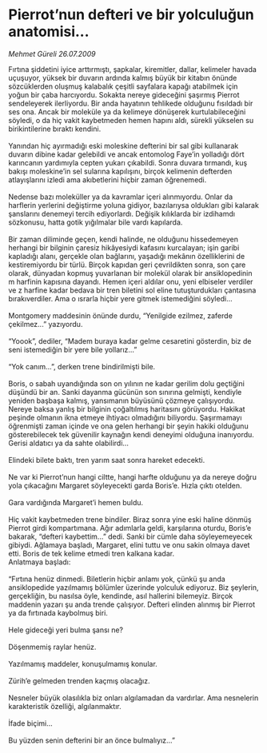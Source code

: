 # Pierrot’nun defteri ve bir yolculuğun anatomisi...

*Mehmet Güreli 26.07.2009*

<div class="taraf_structure_2col_1zq">
<div class="margen_n">



 <p>Fırtına şiddetini iyice arttırmıştı, şapkalar, kiremitler, dallar, kelimeler havada uçuşuyor, yüksek bir duvarın ardında kalmış büyük bir kitabın önünde sözcüklerden oluşmuş kalabalık çeşitli sayfalara kapağı atabilmek için yoğun bir çaba harcıyordu. Sokakta nereye gideceğini şaşırmış Pierrot sendeleyerek ilerliyordu. Bir anda hayatının tehlikede olduğunu fısıldadı bir ses ona. Ancak bir moleküle ya da kelimeye dönüşerek kurtulabileceğini söyledi, o da hiç vakit kaybetmeden hemen hapını aldı, sürekli yükselen su birikintilerine bıraktı kendini. <br/><br/>Yanından hiç ayırmadığı eski moleskine defterini bir sal gibi kullanarak duvarın dibine kadar gelebildi ve ancak entomolog Faye’in yolladığı dört karıncanın yardımıyla cepten yukarı çıkabildi. Sonra duvara tırmandı, kuş bakışı moleskine’in sel sularına kapılışını, birçok kelimenin defterden atlayışlarını izledi ama akıbetlerini hiçbir zaman öğrenemedi. <br/><br/>Nedense bazı moleküller ya da kavramlar içeri alınmıyordu. Onlar da harflerin yerlerini değiştirme yoluna gidiyor, bazılarıysa oldukları gibi kalarak şanslarını denemeyi tercih ediyorlardı. Değişik kılıklarda bir izdihamdı sözkonusu, hatta gotik yığılmalar bile vardı kapılarda. <br/><br/>Bir zaman diliminde geçen, kendi halinde, ne olduğunu hissedemeyen herhangi bir bilginin çaresiz hikâyesiydi kafasını kurcalayan; işin garibi kapladığı alanı, gerçekle olan bağlarını, yaşadığı mekânın özelliklerini de kestiremiyordu bir türlü. Birçok kapıdan geri çevrildikten sonra, son çare olarak, dünyadan kopmuş yuvarlanan bir molekül olarak bir ansiklopedinin m harfinin kapısına dayandı. Hemen içeri aldılar onu, yeni elbiseler verdiler ve z harfine kadar bedava bir tren biletini sol eline tutuşturdukları çantasına bırakıverdiler. Ama o ısrarla hiçbir yere gitmek istemediğini söyledi... <br/><br/>Montgomery maddesinin önünde durdu, “Yenilgide ezilmez, zaferde çekilmez...” yazıyordu. <br/><br/>“Yoook”, dediler, “Madem buraya kadar gelme cesaretini gösterdin, biz de seni istemediğin bir yere bile yollarız...” <br/><br/>“Yok canım...”, derken trene bindirilmişti bile. <br/><br/>Boris, o sabah uyandığında son on yılının ne kadar gerilim dolu geçtiğini düşündü bir an. Sanki dayanma gücünün son sınırına gelmişti, kendiyle yeniden başbaşa kalmış, yansımanın büyüsünü çözmeye çalışıyordu. Nereye baksa yanlış bir bilginin çoğaltılmış haritasını görüyordu. Hakikat peşinde olmanın ikna etmeye ihtiyacı olmadığını biliyordu. Şaşırmamayı öğrenmişti zaman içinde ve ona gelen herhangi bir şeyin hakiki olduğunu gösterebilecek tek güvenilir kaynağın kendi deneyimi olduğuna inanıyordu. Gerisi aldatıcı ya da sahte olabilirdi... <br/><br/>Elindeki bilete baktı, tren yarım saat sonra hareket edecekti. <br/><br/>Ne var ki Pierrot’nun hangi ciltte, hangi harfte olduğunu ya da nereye doğru yola çıkacağını Margaret söyleyecekti garda Boris’e. Hızla çıktı otelden. <br/><br/>Gara vardığında Margaret’i hemen buldu. <br/><br/>Hiç vakit kaybetmeden trene bindiler. Biraz sonra yine eski haline dönmüş Pierrot girdi kompartımana. Ağır adımlarla geldi, karşılarına oturdu, Boris’e bakarak, “defteri kaybettim...” dedi. Sanki bir cümle daha söyleyemeyecek gibiydi. Ağlamaya başladı, Margaret, elini tuttu ve onu sakin olmaya davet etti. Boris de tek kelime etmedi tren kalkana kadar. <br/>Anlatmaya başladı: <br/><br/>“Fırtına henüz dinmedi. Biletlerin hiçbir anlamı yok, çünkü şu anda ansiklopedide yazılmamış bölümler üzerinde yolculuk ediyoruz. Biz şeylerin, gerçekliğin, bu nasılsa öyle, kendinde, asıl hallerini bilemeyiz. Birçok maddenin yazarı şu anda trende çalışıyor. Defteri elinden alınmış bir Pierrot ya da fırtınada kaybolmuş biri. <br/><br/>Hele gideceği yeri bulma şansı ne? <br/><br/>Döşenmemiş raylar henüz. <br/><br/>Yazılmamış maddeler, konuşulmamış konular. <br/><br/>Zürih’e gelmeden trenden kaçmış olacağız. <br/><br/>Nesneler büyük olasılıkla biz onları algılamadan da vardırlar. Ama nesnelerin karakteristik özelliği, algılanmaktır. <br/><br/>İfade biçimi... <br/><br/>Bu yüzden senin defterini bir an önce bulmalıyız...”</p>
<br/>
<br/>
<br/>



<br/>


<div id="taraf_not">
</div>

</div>


</div>
